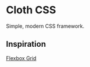 Cloth CSS
=========

Simple, modern CSS framework.

Inspiration
-----------
[Flexbox Grid](http://flexboxgrid.com)
